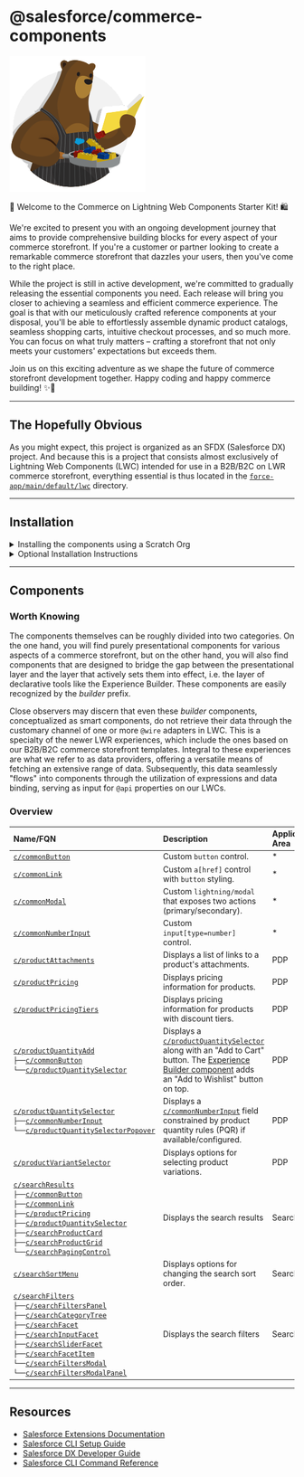 # @salesforce/commerce-components

![recipes-logo](recipes-logo.png)

🌟 Welcome to the Commerce on Lightning Web Components Starter Kit! 🛍️

We're excited to present you with an ongoing development journey that aims to provide comprehensive building blocks for every aspect of your commerce storefront. If you're a customer or partner looking to create a remarkable commerce storefront that dazzles your users, then you've come to the right place.

While the project is still in active development, we're committed to gradually releasing the essential components you need. Each release will bring you closer to achieving a seamless and efficient commerce experience. The goal is that with our meticulously crafted reference components at your disposal, you'll be able to effortlessly assemble dynamic product catalogs, seamless shopping carts, intuitive checkout processes, and so much more. You can focus on what truly matters – crafting a storefront that not only meets your customers' expectations but exceeds them.

Join us on this exciting adventure as we shape the future of commerce storefront development together. Happy coding and happy commerce building! ✨🚀

---

## The Hopefully Obvious

As you might expect, this project is organized as an SFDX (Salesforce DX) project. And because this is a project that consists almost exclusively of Lightning Web Components (LWC) intended for use in a B2B/B2C on LWR commerce storefront, everything essential is thus located in the [`force-app/main/default/lwc`](force-app/main/default/lwc) directory.

---

## Installation

<details>
<summary>Installing the components using a Scratch Org</summary>

1.  Set up your environment. Follow the steps in the [Quick Start: Lightning Web Components](https://trailhead.salesforce.com/content/learn/projects/quick-start-lightning-web-components/) Trailhead project. The steps include:

    -   Enable Dev Hub in your Org
    -   Install Salesforce CLI
    -   Install Visual Studio Code
    -   Install the Visual Studio Code Salesforce extensions, including the Lightning Web Components extension

2.  If you haven't already done so, authorize your hub org and provide it with an alias (**myhuborg** in the command below):

    ```shell
    sf org login web -d -a myhuborg
    ```

3.  Clone the repositoty `forcedotcom/commerce-on-lightning-components`:

    ```shell
    git clone https://github.com/forcedotcom/commerce-on-lightning-components.git
    cd commerce-on-lightning-components
    ```

4.  Create a scratch org and provide it with an alias (**commerce-components** in the command below):

    ```shell
    sf org create scratch -f config/project-scratch-def.json -a commerce-components
    ```

5.  Push the app to your scratch org:

    ```shell
    sf project deploy start
    ```

6.  Open the scratch org:

    ```shell
    sf org open
    ```

    </details>

<details>
<summary>Optional Installation Instructions</summary>

This repository contains several files that are relevant if you want to integrate modern web development tooling to your Salesforce development processes, or to your continuous integration/continuous deployment processes.

### Code Formatting

[Prettier](https://prettier.io/) is a code formatter used to ensure consistent formatting across your code base. To use Prettier with Visual Studio Code, install [this extension](https://marketplace.visualstudio.com/items?itemName=esbenp.prettier-vscode) from the Visual Studio Code Marketplace. The [.prettierignore](.prettierignore) and [.prettierrc](.prettierrc) files are provided as part of this repository to control the behavior of the Prettier formatter.

### Code Linting

[ESLint](https://eslint.org/) is a popular JavaScript linting tool used to identify stylistic errors and erroneous constructs. To use ESLint with Visual Studio Code, install [this extension](https://marketplace.visualstudio.com/items?itemName=salesforce.salesforcedx-vscode-lwc) from the Visual Studio Code Marketplace. The [.eslintrc.cjs](force-app/main/default/lwc/.eslintrc.cjs) file is provided as part of this repository to control the behavior of the linting process in the context of Lightning Web Components development.

### Pre-Commit Hook

This repository also comes with a [package.json](package.json) file that makes it easy to set up a pre-commit hook that enforces code formatting and linting by running Prettier and ESLint every time you `git commit` changes.

To set up the formatting and linting pre-commit hook:

1. Install [Node.js](https://nodejs.org) if you haven't already done so
2. Run `npm install` in your project's root folder to install the ESLint and Prettier modules (Note: Mac users should verify that Xcode command line tools are installed before running this command.)

Prettier and ESLint will now run automatically every time you commit changes. The commit will fail if linting errors are detected. You can also run the formatting and linting from the command line using the following commands (check out [package.json](package.json) for the full list):

```shell
npm run lint
npm run format
```

</details>

---

## Components

### Worth Knowing

The components themselves can be roughly divided into two categories. On the one hand, you will find purely presentational components for various aspects of a commerce storefront, but on the other hand, you will also find components that are designed to bridge the gap between the presentational layer and the layer that actively sets them into effect, i.e. the layer of declarative tools like the Experience Builder. These components are easily recognized by the _builder_ prefix.

Close observers may discern that even these _builder_ components, conceptualized as smart components, do not retrieve their data through the customary channel of one or more `@wire` adapters in LWC. This is a specialty of the newer LWR experiences, which include the ones based on our B2B/B2C commerce storefront templates. Integral to these experiences are what we refer to as data providers, offering a versatile means of fetching an extensive range of data. Subsequently, this data seamlessly "flows" into components through the utilization of expressions and data binding, serving as input for `@api` properties on our LWCs.

### Overview

<!-- prettier-ignore -->
| Name/FQN                                                                                                                                                                                                                                                                                                                                                                                                                                                                                                                                                                                                                 | Description                                                                                                                                                                                                                                                            | Application Area |                                 Builder Support                                 |
|:-------------------------------------------------------------------------------------------------------------------------------------------------------------------------------------------------------------------------------------------------------------------------------------------------------------------------------------------------------------------------------------------------------------------------------------------------------------------------------------------------------------------------------------------------------------------------------------------------------------------------|:-----------------------------------------------------------------------------------------------------------------------------------------------------------------------------------------------------------------------------------------------------------------------|:-----------------|:-------------------------------------------------------------------------------:|
| [`c/commonButton`](force-app/main/default/lwc/commonButton)                                                                                                                                                                                                                                                                                                                                                                                                                                                                                                                                                              | Custom `button` control.                                                                                                                                                                                                                                               | *                |                                                                                 |
| [`c/commonLink`](force-app/main/default/lwc/commonLink)                                                                                                                                                                                                                                                                                                                                                                                                                                                                                                                                                                  | Custom `a[href]` control with `button` styling.                                                                                                                                                                                                                        | *                |                                                                                 |
| [`c/commonModal`](force-app/main/default/lwc/commonModal)                                                                                                                                                                                                                                                                                                                                                                                                                                                                                                                                                                | Custom `lightning/modal` that exposes two actions (primary/secondary).                                                                                                                                                                                                 | *                |                                                                                 |
| [`c/commonNumberInput`](force-app/main/default/lwc/commonNumberInput)                                                                                                                                                                                                                                                                                                                                                                                                                                                                                                                                                    | Custom `input[type=number]` control.                                                                                                                                                                                                                                   | *                |                                                                                 |
| [`c/productAttachments`](force-app/main/default/lwc/productAttachments)                                                                                                                                                                                                                                                                                                                                                                                                                                                                                                                                                  | Displays a list of links to a product's attachments.                                                                                                                                                                                                                   | PDP              |   [:white_check_mark:](force-app/main/default/lwc/builderProductAttachments)    |
| [`c/productPricing`](force-app/main/default/lwc/productPricing)                                                                                                                                                                                                                                                                                                                                                                                                                                                                                                                                                          | Displays pricing information for products.                                                                                                                                                                                                                             | PDP              |     [:white_check_mark:](force-app/main/default/lwc/builderProductPricing)      |
| [`c/productPricingTiers`](force-app/main/default/lwc/productPricingTiers)                                                                                                                                                                                                                                                                                                                                                                                                                                                                                                                                                | Displays pricing information for products with discount tiers.                                                                                                                                                                                                         | PDP              |   [:white_check_mark:](force-app/main/default/lwc/builderProductPricingTiers)   |
| [`c/productQuantityAdd`](force-app/main/default/lwc/productQuantityAdd)<br/>`├──`[`c/commonButton`](force-app/main/default/lwc/commonButton)<br/>`└──`[`c/productQuantitySelector`](force-app/main/default/lwc/productQuantitySelector)                                                                                                                                                                                                                                                                                                                                                                                  | Displays a [`c/productQuantitySelector`](force-app/main/default/lwc/productQuantitySelector) along with an "Add to Cart" button. The [Experience Builder component](force-app/main/default/lwc/builderProductPurchaseOptions) adds an "Add to Wishlist" button on top. | PDP              | [:white_check_mark:](force-app/main/default/lwc/builderProductPurchaseOptions)  |
| [`c/productQuantitySelector`](force-app/main/default/lwc/productQuantitySelector)<br/>`├──`[`c/commonNumberInput`](force-app/main/default/lwc/commonNumberInput)<br/>`└──`[`c/productQuantitySelectorPopover`](force-app/main/default/lwc/productQuantitySelectorPopover)                                                                                                                                                                                                                                                                                                                                                | Displays a [`c/commonNumberInput`](force-app/main/default/lwc/commonNumberInput) field constrained by product quantity rules (PQR) if available/configured.                                                                                                            | PDP              | [:white_check_mark:](force-app/main/default/lwc/builderProductQuantitySelector) |
| [`c/productVariantSelector`](force-app/main/default/lwc/productVariantSelector)                                                                                                                                                                                                                                                                                                                                                                                                                                                                                                                                          | Displays options for selecting product variations.                                                                                                                                                                                                                     | PDP              | [:white_check_mark:](force-app/main/default/lwc/builderProductVariantSelector)  |
| [`c/searchResults`](force-app/main/default/lwc/searchResults)<br/>`├──`[`c/commonButton`](force-app/main/default/lwc/commonButton)<br/>`├──`[`c/commonLink`](force-app/main/default/lwc/commonLink)<br/>`├──`[`c/productPricing`](force-app/main/default/lwc/productPricing)<br/>`├──`[`c/productQuantitySelector`](force-app/main/default/lwc/productQuantitySelector)<br/>`├──`[`c/searchProductCard`](force-app/main/default/lwc/searchProductCard)<br/>`├──`[`c/searchProductGrid`](force-app/main/default/lwc/searchProductGrid)<br/>`└──`[`c/searchPagingControl`](force-app/main/default/lwc/searchPagingControl) | Displays the search results                                                                                                                                                                                                                                            | Search/PLP       |      [:white_check_mark:](force-app/main/default/lwc/builderSearchResults)      |
| [`c/searchSortMenu`](force-app/main/default/lwc/searchSortMenu)                                                                                                                                                                                                                                                                                                                                                                                                                                                                                                                                                          | Displays options for changing the search sort order.                                                                                                                                                                                                                   | Search/PLP       |     [:white_check_mark:](force-app/main/default/lwc/builderSearchSortMenu)      |
[`c/searchFilters`](force-app/main/default/lwc/searchFilters)<br/>`├──`[`c/searchFiltersPanel`](force-app/main/default/lwc/searchFiltersPanel)<br/>`├──`[`c/searchCategoryTree`](force-app/main/default/lwc/searchCategoryTree)<br/>`├──`[`c/searchFacet`](force-app/main/default/lwc/searchFacet)<br/>`├──`[`c/searchInputFacet`](force-app/main/default/lwc/searchInputFacet)<br/>`├──`[`c/searchSliderFacet`](force-app/main/default/lwc/searchSliderFacet)<br/>`├──`[`c/searchFacetItem`](force-app/main/default/lwc/searchFacetItem)<br/>`└──`[`c/searchFiltersModal`](force-app/main/default/lwc/searchFiltersModal)<br/>`└──`[`c/searchFiltersModalPanel`](force-app/main/default/lwc/searchFiltersModalPanel) | Displays the search filters                                                                                                                                                                                                                                            | Search/PLP       |      [:white_check_mark:](force-app/main/default/lwc/builderSearchResults)      |

---

## Resources

-   [Salesforce Extensions Documentation](https://developer.salesforce.com/tools/vscode/)
-   [Salesforce CLI Setup Guide](https://developer.salesforce.com/docs/atlas.en-us.sfdx_setup.meta/sfdx_setup/sfdx_setup_intro.htm)
-   [Salesforce DX Developer Guide](https://developer.salesforce.com/docs/atlas.en-us.sfdx_dev.meta/sfdx_dev/sfdx_dev_intro.htm)
-   [Salesforce CLI Command Reference](https://developer.salesforce.com/docs/atlas.en-us.sfdx_cli_reference.meta/sfdx_cli_reference/cli_reference.htm)
